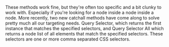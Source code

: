 These methods work fine, but they're often too specific and a bit clunky to work with. Especially if you're looking 
for a node inside a node inside a node. More recently, two new catchall methods have come along to solve pretty much 
all our targeting needs. Query Selector, which returns the first instance that matches the specified selectors, 
and Query Selector All which returns a node list of all elements that match the specified selectors. 
These selectors are one or more comma separated CSS selectors.
